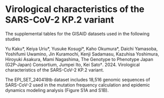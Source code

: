 # Virological characteristics of the SARS-CoV-2 KP.2 variant
The supplemental tables for the GISAID datasets used in the following studies

Yu Kaku*, Keiya Uriu*, Yusuke Kosugi*, Kaho Okumura*, Daichi Yamasoba, Yoshifumi Uwamino, Jin Kuramochi, Kenji Sadamasu, Kazuhisa Yoshimura, Hiroyuki Asakura, Mami Nagashima, The Genotype to Phenotype Japan (G2P-Japan) Consortium, Jumpei Ito, Kei Sato†. 2024. Virological characteristics of the SARS-CoV-2 KP.2 variant.

The EPI_SET_240418tb dataset includes 18,516 genomic sequences of SARS-CoV-2 used in the  mutation frequency calculation and epidemic dynamics modeling analysis (Figure S1A and S1B).
